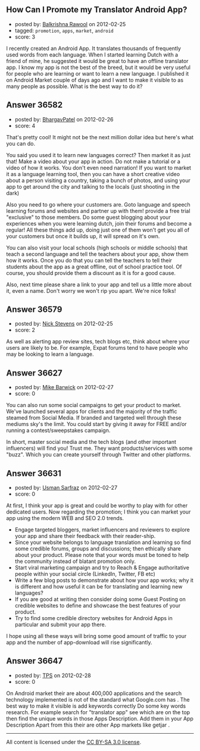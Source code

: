 ## How Can I Promote my Translator Android App?

- posted by: [Balkrishna Rawool](https://stackexchange.com/users/-1/16628-balkrishna-rawool) on 2012-02-25
- tagged: `promotion`, `apps`, `market`, `android`
- score: 3

I recently created an Android App. It translates thousands of frequently used words from each language. 
When I started learning Dutch with a friend of mine, he suggested it would be great to have an offline translator app.
I know my app is not the best of the breed, but it would be very useful for people who are learning or want to learn a new language.
I published it on Android Market couple of days ago and I want to make it visible to as many people as possible. What is the best way to do it?


## Answer 36582

- posted by: [BhargavPatel](https://stackexchange.com/users/-1/3998-bhargavpatel) on 2012-02-26
- score: 4

That's pretty cool! It might not be the next million dollar idea but here's what you can do.

You said you used it to learn new languages correct? Then market it as just that! Make a video  about your app in action. Do not make a tutorial or a video of how it works. You don't even need narration! If you want to market it as a language learning tool, then you can have a short creative video about a person visiting a country, taking a bunch of photos, and using your app to get around the city and talking to the locals (just shooting in the dark)

Also you need to go where your customers are. Goto language and speech learning forums and websites and partner up with them! provide a free trial "exclusive" to those members. Do some guest blogging about your experiences when you were learning dutch, join their forums and become a regular! All these things add up, doing just one of them won't get you all of your customers but once it builds up, it will spread on it's own. 

You can also visit your local schools (high schools or middle schools) that teach a second language and tell the teachers about your app, show them how it works. Once you do that you can tell the teachers to tell their students about the app as a great offline, out of school practice tool. Of course, you should provide them a discount as it is for a good cause. 

Also, next time please share a link to your app and tell us a little more about it, even a name. Don't worry we won't rip you apart. We're nice folks!


## Answer 36579

- posted by: [Nick Stevens](https://stackexchange.com/users/-1/15902-nick-stevens) on 2012-02-25
- score: 2

As well as alerting app review sites, tech blogs etc, think about where your users are likely to be. For example, Expat forums tend to have people who may be looking to learn a language.


## Answer 36627

- posted by: [Mike Barwick](https://stackexchange.com/users/-1/16444-mike-barwick) on 2012-02-27
- score: 0

You can also run some social campaigns to get your product to market. We've launched several apps for clients and the majority of the traffic steamed from Social Media. If branded and targeted well through these mediums sky's the limit. You could start by giving it away for FREE and/or running a contest/sweepstakes campaign.

In short, master social media and the tech blogs (and other important influencers) will find you! Trust me. They want products/services with some "buzz". Which you can create yourself through Twitter and other platforms.





## Answer 36631

- posted by: [Usman Sarfraz](https://stackexchange.com/users/-1/9246-usman-sarfraz) on 2012-02-27
- score: 0

At first, I think your app is great and could be worthy to play with for other dedicated users. Now regarding the promotion; I think you can market your app using the modern WEB and SEO 2.0 trends.

 - Engage targeted bloggers, market influencers and reviewers to explore your app and share their feedback with their reader-ship.
 - Since your website belongs to language translation and learning so find some credible forums, groups and discussions; then ethically share about your product. Please note that your words must be toned to help the community instead of blatant promotion only.
 - Start viral marketing campaign and try to Reach & Engage authoritative people within your social circle (LinkedIn, Twitter, FB etc)
 - Write a few blog posts to demonstrate about how your app works; why it is different and how useful it can be for translating and learning new languages?
 - If you are good at writing then consider doing some Guest Posting on credible websites to define and showcase the best features of your product.
 - Try to find some credible directory websites for Android Apps in particular and submit your app there.

I hope using all these ways will bring some good amount of traffic to your app and the number of app-download will rise significantly.



## Answer 36647

- posted by: [TPS](https://stackexchange.com/users/-1/16645-tps) on 2012-02-28
- score: 0

On Android market their are about 400,000 applications and the search technology implemented is not of the standard what Google.com has . The best way to make it visible is add keywords correctly
Do some key words research. For example search for "translator app" see which are on the top then find the unique words in those Apps Description. Add them in your App Description
Apart from this their are other App markets like getjar .

 



---

All content is licensed under the [CC BY-SA 3.0 license](https://creativecommons.org/licenses/by-sa/3.0/).
